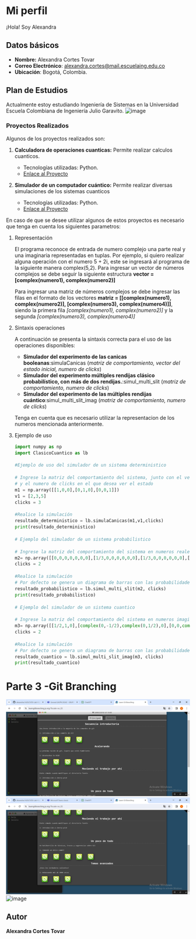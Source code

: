 # Mi perfil

¡Hola! Soy Alexandra 

## Datos básicos
- **Nombre:** Alexandra Cortes Tovar
- **Correo Electrónico**: alexandra.cortes@mail.escuelaing.edu.co
- **Ubicación**: Bogotá, Colombia.

## Plan de Estudios
Actualmente estoy estudiando Ingeniería de Sistemas en la Universidad Escuela Colombiana de Ingeniería Julio Garavito.
   ![image](https://www.gerenciadeedificios.com/images/stories/GDE/2022/Edificio_de_la_Escuela_Colombiana_de_Ingeniera_recibe_reconocimiento_por_su_construccin.jpg)


### Proyectos Realizados
Algunos de los proyectos realizados son:
1. **Calculadora de operaciones cuanticas:** Permite realizar calculos cuanticos.
   - Tecnologías utilizadas: Python.
   - [Enlace al Proyecto](https://github.com/alexandrac1420/Teoria_Cuantica_Basica)

2. **Simulador de un computador cuántico:** Permite realizar diversas simulaciones de los sistemas cuanticos
   - Tecnologías utilizadas: Python.
   - [Enlace al Proyecto](https://github.com/alexandrac1420/Simulacion_Clasico_Cuantico)

En caso de que se desee utilizar algunos de estos proyectos es necesario que tenga en cuenta los siguientes parametros:
1. Representación 
 
    El programa reconoce de entrada de numero complejo una parte real y una imaginaria representadas en tuplas. Por ejemplo, si quiero realizar alguna operación con el numero 5 + 2i, este se ingresará al programa de la siguiente manera complex(5,2).
    Para ingresar un vector de números complejos se debe seguir la siguiente estructura __vector = [complex(numero1), complex(numero2)]__

    Para ingresar una matriz de números complejos se debe ingresar las filas en el formato de los vectores __matriz = [[complex(numero1), complex(numero2)], [complex(numero3), complex(numero4)]]__, siendo la primera fila  _[complex(numero1), complex(numero2)]_ y la segunda  _[complex(numero3), complex(numero4)]_

2. Sintaxis operaciones 

    A continuación se presenta la sintaxis correcta para el uso de las operaciones disponibles:
    * __Simulador del experimento de las canicas booleanas__:simulaCanicas (_matriz de comportamiento, vector del estado inicial, numero de clicks_)
    * __Simulador del experimento múltiples rendijas clásico probabilístico, con más de dos rendijas.__:simul_multi_slit (_matriz de comportamiento, numero de clicks_)
    * __Simulador del experimento de las múltiples rendijas cuántico__:simul_multi_slit_imag (_matriz de comportamiento, numero de clicks_)

    Tenga en cuenta que es necesario utilizar la representacion de los numeros mencionada anteriormente.

3. Ejemplo de uso 
    ~~~python
    import numpy as np
    import ClasicoCuantico as lb

    #Ejemplo de uso del simulador de un sistema deterministico

    # Ingrese la matriz del comportamiento del sistema, junto con el vector de valores iniciales
    # y el numero de clicks en el que desea ver el estado
    m1 = np.array([[1,0,0],[0,1,0],[0,0,1]])
    v1 = [2,3,5]
    clicks = 3

    #Realice la simulación
    resultado_deterministico = lb.simulaCanicas(m1,v1,clicks)
    print(resultado_deterministico)

    # Ejemplo del simulador de un sistema probabilistico

    # Ingrese la matriz del comportamiento del sistema en numeros reales
    m2= np.array([[0,0,0,0,0,0,0],[1/3,0,0,0,0,0,0],[1/3,0,0,0,0,0,0],[1/3,0,0,0,0,0,0],[0,1/2,0,0,1,0,0],[0,1/2,1/2,0,0,1,0],[0,0,1/2,0,0,0,1]])
    clicks = 2

    #Realice la simulación
    # Por defecto se genera un diagrama de barras con las probabilidades del vector resultante
    resultado_probabilistico = lb.simul_multi_slit(m2, clicks)
    print(resultado_probabilistico)

    # Ejemplo del simulador de un sistema cuantico

    # Ingrese la matriz del comportamiento del sistema en numeros imaginarios
    m3= np.array([[1/2,1,0],[complex(0,-1/2),complex(0,1/2),0],[0,0,complex(0,1)]])
    clicks = 2

    #Realice la simulación
    # Por defecto se genera un diagrama de barras con las probabilidades del vector resultante
    resultado_cuantico = lb.simul_multi_slit_imag(m3, clicks)
    print(resultado_cuantico)

    ~~~


# Parte 3 -Git Branching
![Alt text](image.png)
![Alt text](image-1.png)
![image](https://github.com/alexandrac1420/CVDS-Lab1-Cortes_Rojas_Vasquez/assets/138069735/435772b7-1a36-45f1-bb0a-e716e089ce25)


  
## Autor 
__Alexandra Cortes Tovar__ 

